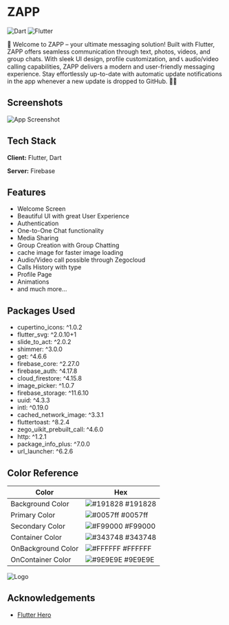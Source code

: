 
# ZAPP

![Dart](https://img.shields.io/badge/dart-100%25-brightgreen)
![Flutter](https://img.shields.io/badge/Flutter-Cross%20Platform-blue)

🚀 Welcome to ZAPP – your ultimate messaging solution! Built with Flutter, ZAPP offers seamless communication through text, photos, videos, and group chats. With sleek UI design, profile customization, and 📞 audio/video calling capabilities, ZAPP delivers a modern and user-friendly messaging experience. Stay effortlessly up-to-date with automatic update notifications in the app whenever a new update is dropped to GitHub. 💬📲


## Screenshots

![App Screenshot](https://github.com/YashSah/ZAPP-website/assets/83505246/0c2859d1-028e-4b2c-a6e9-b96e7cbeedc8)


## Tech Stack

**Client:** Flutter, Dart

**Server:** Firebase


## Features

- Welcome Screen
- Beautiful UI with great User Experience
- Authentication
- One-to-One Chat functionality
- Media Sharing
- Group Creation with Group Chatting
- cache image for faster image loading
- Audio/Video call possible through Zegocloud
- Calls History with type
- Profile Page
- Animations
- and much more...



## Packages Used

- cupertino_icons: ^1.0.2
- flutter_svg: ^2.0.10+1
- slide_to_act: ^2.0.2
- shimmer: ^3.0.0
- get: ^4.6.6
- firebase_core: ^2.27.0
- firebase_auth: ^4.17.8
- cloud_firestore: ^4.15.8
- image_picker: ^1.0.7
- firebase_storage: ^11.6.10
- uuid: ^4.3.3
- intl: ^0.19.0 
- cached_network_image: ^3.3.1
- fluttertoast: ^8.2.4
- zego_uikit_prebuilt_call: ^4.6.0
- http: ^1.2.1
- package_info_plus: ^7.0.0
- url_launcher: ^6.2.6

## Color Reference

| Color             | Hex                                                                |
| ----------------- | ------------------------------------------------------------------ |
| Background Color | ![#191828](https://via.placeholder.com/10/191828?text=+) #191828 |
| Primary Color | ![#0057ff](https://via.placeholder.com/10/0057ff?text=+) #0057ff |
| Secondary Color | ![#F99000](https://via.placeholder.com/10/F99000?text=+) #F99000 |
| Container Color | ![#343748](https://via.placeholder.com/10/343748?text=+) #343748 |
| OnBackground Color | ![#FFFFFF](https://via.placeholder.com/10/FFFFFF?text=+) #FFFFFF |
| OnContainer Color | ![#9E9E9E](https://via.placeholder.com/10/9E9E9E?text=+) #9E9E9E |


![Logo](https://github.com/YashSah/ZAPP-website/assets/83505246/40c4787f-2ca8-433c-99ab-55d4cbccdcc5)


## Acknowledgements

 - [Flutter Hero](https://www.youtube.com/@flutterhero)


